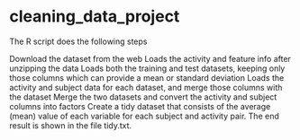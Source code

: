 # cleaning_data_project
The R script does the following steps 

Download the dataset from the web 
Loads the activity and feature info after unzipping the data 
Loads both the training and test datasets, keeping only those columns which can provide a mean or standard deviation
Loads the activity and subject data for each dataset, and merge those columns with the dataset
Merge the two datasets and convert the activity and subject columns into factors
Create a tidy dataset that consists of the average (mean) value of each variable for each subject and activity pair.
The end result is shown in the file tidy.txt.
